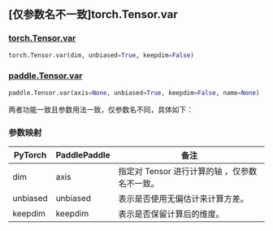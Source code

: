 ## [仅参数名不一致]torch.Tensor.var

### [torch.Tensor.var](https://pytorch.org/docs/1.13/generated/torch.Tensor.var.html#torch.Tensor.var)

```python
torch.Tensor.var(dim, unbiased=True, keepdim=False)
```

### [paddle.Tensor.var](https://www.paddlepaddle.org.cn/documentation/docs/zh/develop/api/paddle/Tensor_cn.html#var-axis-none-unbiased-true-keepdim-false-name-none)

```python
paddle.Tensor.var(axis=None, unbiased=True, keepdim=False, name=None)
```

两者功能一致且参数用法一致，仅参数名不同，具体如下：
### 参数映射

| PyTorch       | PaddlePaddle | 备注                                                   |
| ------------- | ------------ | ------------------------------------------------------ |
|  dim |  axis  | 指定对 Tensor 进行计算的轴 ，仅参数名不一致。   |
| unbiased | unbiased | 表示是否使用无偏估计来计算方差。 |
| keepdim | keepdim | 表示是否保留计算后的维度。 |
